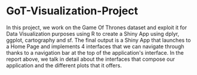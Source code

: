# GoT-Visualization-Project

In this project, we work on the Game Of Thrones dataset and exploit it for Data Visualization purposes using R to create a Shiny App using dplyr, ggplot, cartography and sf.
The final output is a Shiny App that launches to a Home Page and implements 4 interfaces that we can navigate through thanks to a navigation bar at the top of the application's interface.
In the report above, we talk in detail about the interfaces that compose our application and the different plots that it offers.


